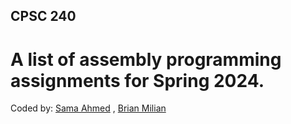 ## CPSC 240
# A list of assembly programming assignments for Spring 2024.
Coded by: [Sama Ahmed](https://github.com/26samaahmed) , [Brian Milian](https://github.com/brian-250)
